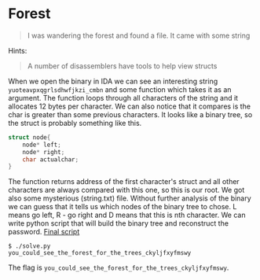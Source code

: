 # Forest

> I was wandering the forest and found a file. It came with some string

Hints:

> A number of disassemblers have tools to help view structs

When we open the binary in IDA we can see an interesting string `yuoteavpxqgrlsdhwfjkzi_cmbn` and some function which takes it as an argument.
The function loops through all characters of the string and it allocates 12 bytes per character. We can also notice that it compares is the char is greater than some previous characters.
It looks like a binary tree, so the struct is probably something like this.
```c
struct node{
	node* left;
	node* right;
	char actualchar;
}
```
The function returns address of the first character's struct and all other characters are always compared with this one, so this is our root.
We got also some mysterious (string.txt) file. Without further analysis of the binary we can guess that it tells us which nodes of the binary tree to chose.
L means go left, R - go right and D means that this is nth character. We can write python script that will build the binary tree and reconstruct the password.
[Final script](solve.py)
```
$ ./solve.py
you_could_see_the_forest_for_the_trees_ckyljfxyfmswy
```

The flag is `you_could_see_the_forest_for_the_trees_ckyljfxyfmswy`.
